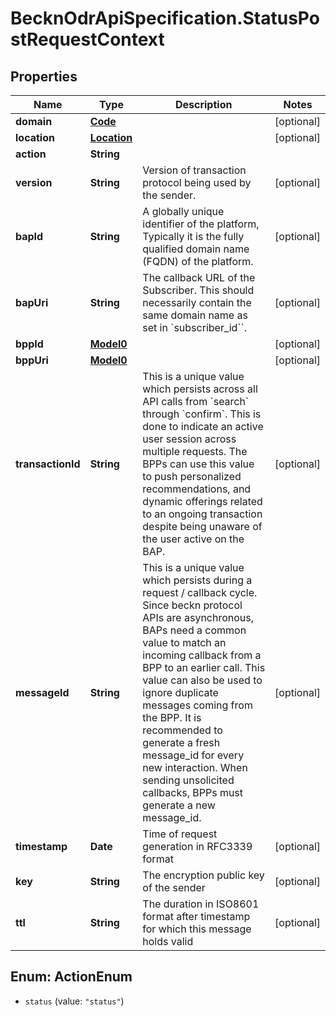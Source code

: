 # BecknOdrApiSpecification.StatusPostRequestContext

## Properties

Name | Type | Description | Notes
------------ | ------------- | ------------- | -------------
**domain** | [**Code**](Code.md) |  | [optional] 
**location** | [**Location**](Location.md) |  | [optional] 
**action** | **String** |  | 
**version** | **String** | Version of transaction protocol being used by the sender. | [optional] 
**bapId** | **String** | A globally unique identifier of the platform, Typically it is the fully qualified domain name (FQDN) of the platform. | [optional] 
**bapUri** | **String** | The callback URL of the Subscriber. This should necessarily contain the same domain name as set in &#x60;subscriber_id&#x60;&#x60;. | [optional] 
**bppId** | [**Model0**](Model0.md) |  | [optional] 
**bppUri** | [**Model0**](Model0.md) |  | [optional] 
**transactionId** | **String** | This is a unique value which persists across all API calls from &#x60;search&#x60; through &#x60;confirm&#x60;. This is done to indicate an active user session across multiple requests. The BPPs can use this value to push personalized recommendations, and dynamic offerings related to an ongoing transaction despite being unaware of the user active on the BAP. | [optional] 
**messageId** | **String** | This is a unique value which persists during a request / callback cycle. Since beckn protocol APIs are asynchronous, BAPs need a common value to match an incoming callback from a BPP to an earlier call. This value can also be used to ignore duplicate messages coming from the BPP. It is recommended to generate a fresh message_id for every new interaction. When sending unsolicited callbacks, BPPs must generate a new message_id. | [optional] 
**timestamp** | **Date** | Time of request generation in RFC3339 format | [optional] 
**key** | **String** | The encryption public key of the sender | [optional] 
**ttl** | **String** | The duration in ISO8601 format after timestamp for which this message holds valid | [optional] 



## Enum: ActionEnum


* `status` (value: `"status"`)




